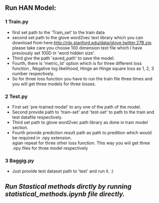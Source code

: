 ## Run HAN Model:
### 1 Train.py <br />
- first set path to the 'Train_set' to the train data <br />
- second set path to the glove  word2vec text library which you can download from here.http://nlp.stanford.edu/data/glove.twitter.27B.zip.  please take care you choose 100 dimension text file which I have previously set 100D in 'word hidden size'. <br />
- Third give the path 'saved_path' to save the model. <br />
- Fourth, there is 'metric_Id' option which is for three different loss function , Negative log likelihood, Hinge an Hinge square loss as 1, 2, 3 number respectively. <br />
- So for three loss function you have to run the train file three times and you will get three models for three losses. <br />

### 2 Test.py  <br />
- First set 'pre-trained model' to any one of the path of the model. <br />
- Second provide path to 'train-set' and 'test-set' to path to the train and test datafile respectively. <br />
- Third set path to glove word2vec path library as done in train model section. <br />
- Fourth provide prediction result path as path to predition which would be required in .npy extension.  <br />
agian repeat for three other loss function. This way you wiil get three .npy files for three model respectively<br />

### 3 Baggig.py <br />
- Just provide test dataset path to 'test' and run it. :)

## *Run Stastical methods dirctly by running statistical_methods.ipynb file directly.*
